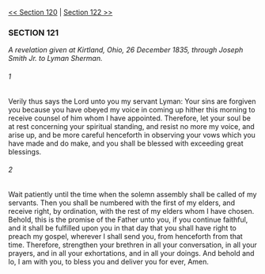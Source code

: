 [<< Section 120](Section%20120)  |  [Section 122 >>](Section%20122)

### SECTION 121

*A revelation given at Kirtland, Ohio, 26 December 1835, through Joseph Smith Jr. to Lyman Sherman.*

###### 1
Verily thus says the Lord unto you my servant Lyman: Your sins are forgiven you because you have obeyed my voice in coming up hither this morning to receive counsel of him whom I have appointed. Therefore, let your soul be at rest concerning your spiritual standing, and resist no more my voice, and arise up, and be more careful henceforth in observing your vows which you have made and do make, and you shall be blessed with exceeding great blessings.

###### 2
Wait patiently until the time when the solemn assembly shall be called of my servants. Then you shall be numbered with the first of my elders, and receive right, by ordination, with the rest of my elders whom I have chosen. Behold, this is the promise of the Father unto you, if you continue faithful, and it shall be fulfilled upon you in that day that you shall have right to preach my gospel, wherever I shall send you, from henceforth from that time. Therefore, strengthen your brethren in all your conversation, in all your prayers, and in all your exhortations, and in all your doings. And behold and lo, I am with you, to bless you and deliver you for ever, Amen.